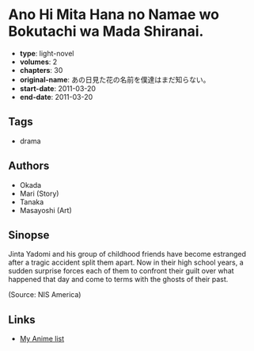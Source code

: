 # Ano Hi Mita Hana no Namae wo Bokutachi wa Mada Shiranai.

-   **type**: light-novel
-   **volumes**: 2
-   **chapters**: 30
-   **original-name**: あの日見た花の名前を僕達はまだ知らない。
-   **start-date**: 2011-03-20
-   **end-date**: 2011-03-20

## Tags

-   drama

## Authors

-   Okada
-   Mari (Story)
-   Tanaka
-   Masayoshi (Art)

## Sinopse

Jinta Yadomi and his group of childhood friends have become estranged after a tragic accident split them apart. Now in their high school years, a sudden surprise forces each of them to confront their guilt over what happened that day and come to terms with the ghosts of their past.

(Source: NIS America)

## Links

-   [My Anime list](https://myanimelist.net/manga/47957/Ano_Hi_Mita_Hana_no_Namae_wo_Bokutachi_wa_Mada_Shiranai)
